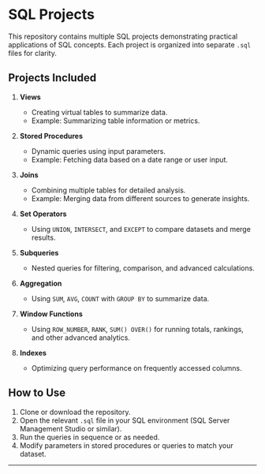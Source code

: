 # SQL Projects

This repository contains multiple SQL projects demonstrating practical applications of SQL concepts. Each project is organized into separate `.sql` files for clarity.  

## Projects Included

1. **Views**  
   - Creating virtual tables to summarize data.  
   - Example: Summarizing table information or metrics.

2. **Stored Procedures**  
   - Dynamic queries using input parameters.  
   - Example: Fetching data based on a date range or user input.

3. **Joins**  
   - Combining multiple tables for detailed analysis.  
   - Example: Merging data from different sources to generate insights.

4. **Set Operators**  
   - Using `UNION`, `INTERSECT`, and `EXCEPT` to compare datasets and merge results.

5. **Subqueries**  
   - Nested queries for filtering, comparison, and advanced calculations.  
   

6. **Aggregation**  
   - Using `SUM`, `AVG`, `COUNT` with `GROUP BY` to summarize data.

7. **Window Functions**  
   - Using `ROW_NUMBER`, `RANK`, `SUM() OVER()` for running totals, rankings, and other advanced analytics.

8. **Indexes**  
   - Optimizing query performance on frequently accessed columns.

## How to Use

1. Clone or download the repository.  
2. Open the relevant `.sql` file in your SQL environment (SQL Server Management Studio or similar).  
3. Run the queries in sequence or as needed.  
4. Modify parameters in stored procedures or queries to match your dataset.

---

